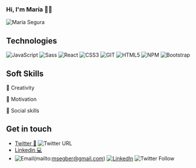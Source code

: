 ### Hi, I'm María 👋✨
![María Segura](https://user-images.githubusercontent.com/65560127/91167925-04bae080-e6d5-11ea-864d-644717d3e6d3.gif)

## Technologies
![JavaScript](https://img.shields.io/badge/-JavaScript-%23694640?logo=javascript)
![Sass](https://img.shields.io/badge/-Sass-%23f89d71)
![React](https://img.shields.io/badge/-React-%23353b35)
![CSS3](https://img.shields.io/badge/-CSS3-%23748074)
![GIT](https://img.shields.io/badge/-Git-%23694640)
![HTML5](https://img.shields.io/badge/-HTML5-%23f89d71)
![NPM](https://img.shields.io/badge/-npm-%23353b35)
![Bootstrap](https://img.shields.io/badge/-Bootstrap-%23748074)

## Soft Skills

🎨 Creativity

💪 Motivation

🙋 Social skills



## Get in touch 

- [Twitter 📱](https://twitter.com/MariaesSegura)
![Twitter URL](https://img.shields.io/twitter/url?style=social&url=https%3A%2F%2Ftwitter.com%2FMariaesSegura)
- [Linkedin 💻](https://www.linkedin.com/in/seguramaria/)
- ![Email](https://img.shields.io/badge/-Email-%23694640)(mailto:msegber@gmail.com)
<a href="https://www.linkedin.com/in/seguramaria/" target="_blank"><img alt="LinkedIn" src="https://img.shields.io/badge/-LinkedIn-0077B5?style=flat-square&logo=Linkedin&logoColor=white"></a>
![Twitter Follow](https://img.shields.io/twitter/follow/MariaesSegura?logoColor=%23694640&style=social)
